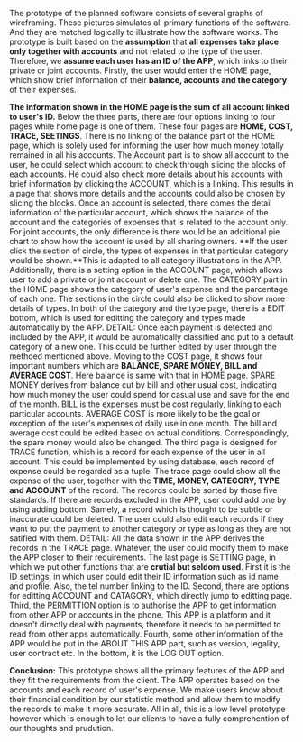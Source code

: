 The prototype of the planned software consists of several graphs of wireframing.
These pictures simulates all primary functions of the software. And they are matched logically to illustrate how the software works.
The prototype is built based on the **assumption** that **all expenses take place only together with accounts** and not related to the type of the user.
Therefore, we **assume each user has an ID of the APP**, which links to their private or joint accounts.
Firstly, the user would enter the HOME page, which show brief information of their **balance, accounts and the category** of their expenses.

**The information shown in the HOME page is the sum of all account linked to user's ID.**
Below the three parts, there are four options linking to four pages while home page is one of them. These four pages are **HOME, COST, TRACE, SEETINGS**.
There is no linking of the balance part of the HOME page, which is solely used for informing the user how much money totally remained in all his accounts.
The Account part is to show all account to the user, he could select which account to check through slicing the blocks of each accounts.
He could also check more details about his accounts with brief information by clicking the ACCOUNT, which is a linking.
This results in a page that shows more details and the accounts could also be chosen by slicing the blocks.
Once an account is selected, there comes the detail information of the particular account, which shows the balance of the account and the categories of expenses that is related to the account only.
For joint accounts, the only difference is there would be an additional pie chart to show how the account is used by all sharing owners.
**If the user click the section of circle, the types of expenses in that particular category would be shown.**This is adapted to all category illustrations in the APP.
Additionally, there is a setting option in the ACCOUNT page, which allows user to add a private or joint account or delete one.
The CATEGORY part in the HOME page shows the category of user's expense and the parcentage of each one.
The sections in the circle could also be clicked to show more details of types.
In both of the category and the type page, there is a EDIT bottom, which is used for editting the category and types made automatically by the APP.
DETAIL: Once each payment is detected and included by the APP, it would be automatically classified and put to a default category of a new one. This could be further edited by user through the methoed mentioned above.
Moving to the COST page, it shows four important numbers which are **BALANCE, SPARE MONEY, BILL and AVERAGE COST**. 
Here balance is same with that in HOME page.
SPARE MONEY derives from balance cut by bill and other usual cost, indicating how much money the user could spend for casual use and save for the end of the month.
BILL is the expenses must be cost regularly, linking to each particular accounts.
AVERAGE COST is more likely to be the goal or exception of the user's expenses of daily use in one month. 
The bill and average cost could be edited based on actual conditions. Correspondingly, the spare money would also be changed.
The third page is designed for TRACE function, which is a record for each expense of the user in all account. 
This could be implemented by using database, each record of expense could be regarded as a tuple.
The trace page could show all the expense of the user, together with the **TIME, MONEY, CATEGORY, TYPE and ACCOUNT** of the record.
The records could be sorted by those five standards.
If there are records excluded in the APP, user could add one by using adding bottom.
Samely, a record which is thought to be subtle or inaccurate could be deleted.
The user could also edit each records if they want to put the payment to another category or type as long as they are not satified with them.
DETAIL: All the data shown in the APP derives the records in the TRACE page. Whatever, the user could modify them to make the APP closer to their requirements.
The last page is SETTING page, in which we put other functions that are **crutial but seldom used**.
First it is the ID settings, in which user could edit their ID information such as id name and profile. Also, the tel number linking to the ID.
Second, there are options for editting ACCOUNT and CATAGORY, which directly jump to editting page.
Third, the PERMITTION option is to authorise the APP to get information from other APP or accounts in the phone. This APP is a platform and it doesn't directly deal with payments, therefore it needs to be permitted to read from other apps automatically.
Fourth, some other information of the APP would be put in the ABOUT THIS APP part, such as version, legality, user contract etc.
In the bottom, it is the LOG OUT option.

**Conclusion:**
This prototype shows all the primary features of the APP and they fit the requirements from the client. The APP operates based on the accounts and each record of user's expense. We make users know about their financial condition by our statistic method and allow them to modify the records to make it more accurate. All in all, this is a low level prototype however which is enough to let our clients to have a fully comprehention of our thoughts and prudution.